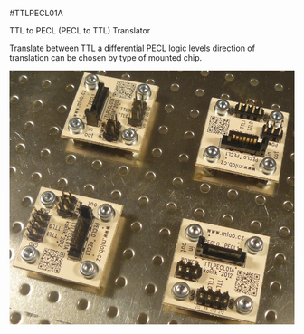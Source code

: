 <!--- PrjInfo ---> <!--- Please remove this line after manually editing --->
<!--- 00a56be08b96043df9e37d6aff7b6990 --->
<!--- Created:20170111-16:38: ---> 
<!--- Author:Mlab: ---> 
<!--- AuthorEmail:mlab@mlab.cz: ---> 
<!--- Tags:imported: ---> 
<!--- Ust:http://www.ust.cz/shop/product_info.php?products_id=241: ---> 
<!--- Name:TTLPECL01A: --->
#TTLPECL01A 
<!--- LongName --->
TTL to PECL (PECL to TTL) Translator
<!--- ELongName ---> 

<!--- Lead --->
Translate between TTL a differential PECL logic levels direction of translation can be chosen by type of mounted chip.
<!--- ELead ---> 

![LeadImg](DOC/SRC/img/TTLPECL01A_Top_Small.JPG) 


​
​
<!--- Description --->
<!--- EDescription --->
<!--- Content --->
<!--- EContent --->
            